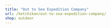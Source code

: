 ```yaml
---
title: "Out to Sea Expedition Company"
url: /ketchikan/out-to-sea-expedition-company/
shop: outdoor
---
```

